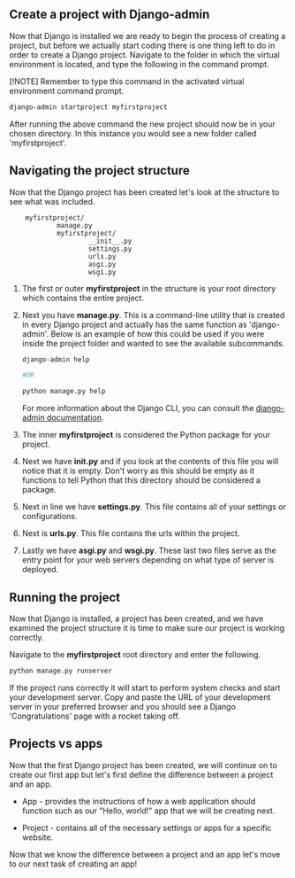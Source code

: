 [1]: https://docs.djangoproject.com/en/3.1/ref/django-admin/ "Command-line Utility"

## Create a project with Django-admin

Now that Django is installed we are ready to begin the process of creating a project, but before we actually start coding there is one thing left to do in order to create a Django project. Navigate to the folder in which the virtual environment is located, and type the following in the command prompt.

[!NOTE] Remember to type this command in the activated virtual environment command prompt.

```bash
django-admin startproject myfirstproject
```

After running the above command the new project should now be in your chosen directory. In this instance you would see a new folder called 'myfirstproject'.

## Navigating the project structure

Now that the Django project has been created let's look at the structure to see what was included.

```text
    myfirstproject/
            manage.py
            myfirstproject/
                    __init__.py
                    settings.py
                    urls.py
                    asgi.py
                    wsgi.py
```

1. The first or outer **myfirstproject** in the structure is your root directory which contains the entire project.
2. Next you have **manage.py**. This is a command-line utility that is created in every Django project and actually has the same function as 'django-admin'. Below is an example of how this could be used if you were inside the project folder and wanted to see the available subcommands. 

    ```bash   
    django-admin help
   
    #OR

    python manage.py help
    ``` 
    
    For more information about the Django CLI, you can consult the [django-admin documentation][1].

3. The inner **myfirstproject** is considered the Python package for your project.
4. Next we have **init.py** and if you look at the contents of this file you will notice that it is empty. Don't worry as this should be empty as it functions to tell Python that this directory should be considered a package.
5. Next in line we have **settings.py**. This file contains all of your settings or configurations.
6. Next is **urls.py**. This file contains the urls within the project.
7. Lastly we have **asgi.py** and **wsgi.py**. These last two files serve as the entry point for your web servers depending on what type of server is deployed.

## Running the project

Now that Django is installed, a project has been created, and we have examined the project structure it is time to make sure our project is working correctly.

Navigate to the **myfirstproject** root directory and enter the following.

```bash      
python manage.py runserver
```

If the project runs correctly it will start to perform system checks and start your development server. Copy and paste the URL of your development server in your preferred browser and you should see a Django 'Congratulations' page with a rocket taking off.

## Projects vs apps

Now that the first Django project has been created, we will continue on to create our first app but let's first define the difference between a project and an app. 
- App - provides the instructions of how a web application should function such as our "Hello, world!" app that we will be creating next.

- Project - contains all of the necessary settings or apps for a specific website.
        
Now that we know the difference between a project and an app let's move to our next task of creating an app!